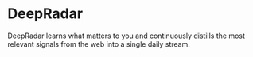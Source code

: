 # DeepRadar
DeepRadar learns what matters to you and continuously distills the most relevant signals from the web into a single daily stream.

